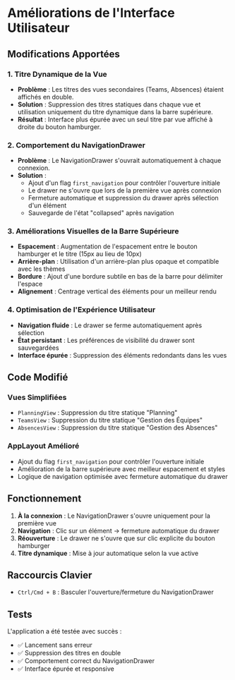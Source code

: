 # Améliorations de l'Interface Utilisateur

## Modifications Apportées

### 1. Titre Dynamique de la Vue

- **Problème** : Les titres des vues secondaires (Teams, Absences) étaient affichés en double.
- **Solution** : Suppression des titres statiques dans chaque vue et utilisation uniquement du titre dynamique dans la barre supérieure.
- **Résultat** : Interface plus épurée avec un seul titre par vue affiché à droite du bouton hamburger.

### 2. Comportement du NavigationDrawer

- **Problème** : Le NavigationDrawer s'ouvrait automatiquement à chaque connexion.
- **Solution** :
  - Ajout d'un flag `first_navigation` pour contrôler l'ouverture initiale
  - Le drawer ne s'ouvre que lors de la première vue après connexion
  - Fermeture automatique et suppression du drawer après sélection d'un élément
  - Sauvegarde de l'état "collapsed" après navigation

### 3. Améliorations Visuelles de la Barre Supérieure

- **Espacement** : Augmentation de l'espacement entre le bouton hamburger et le titre (15px au lieu de 10px)
- **Arrière-plan** : Utilisation d'un arrière-plan plus opaque et compatible avec les thèmes
- **Bordure** : Ajout d'une bordure subtile en bas de la barre pour délimiter l'espace
- **Alignement** : Centrage vertical des éléments pour un meilleur rendu

### 4. Optimisation de l'Expérience Utilisateur

- **Navigation fluide** : Le drawer se ferme automatiquement après sélection
- **État persistant** : Les préférences de visibilité du drawer sont sauvegardées
- **Interface épurée** : Suppression des éléments redondants dans les vues

## Code Modifié

### Vues Simplifiées

- `PlanningView` : Suppression du titre statique "Planning"
- `TeamsView` : Suppression du titre statique "Gestion des Équipes"
- `AbsencesView` : Suppression du titre statique "Gestion des Absences"

### AppLayout Amélioré

- Ajout du flag `first_navigation` pour contrôler l'ouverture initiale
- Amélioration de la barre supérieure avec meilleur espacement et styles
- Logique de navigation optimisée avec fermeture automatique du drawer

## Fonctionnement

1. **À la connexion** : Le NavigationDrawer s'ouvre uniquement pour la première vue
2. **Navigation** : Clic sur un élément → fermeture automatique du drawer
3. **Réouverture** : Le drawer ne s'ouvre que sur clic explicite du bouton hamburger
4. **Titre dynamique** : Mise à jour automatique selon la vue active

## Raccourcis Clavier

- `Ctrl/Cmd + B` : Basculer l'ouverture/fermeture du NavigationDrawer

## Tests

L'application a été testée avec succès :

- ✅ Lancement sans erreur
- ✅ Suppression des titres en double
- ✅ Comportement correct du NavigationDrawer
- ✅ Interface épurée et responsive
